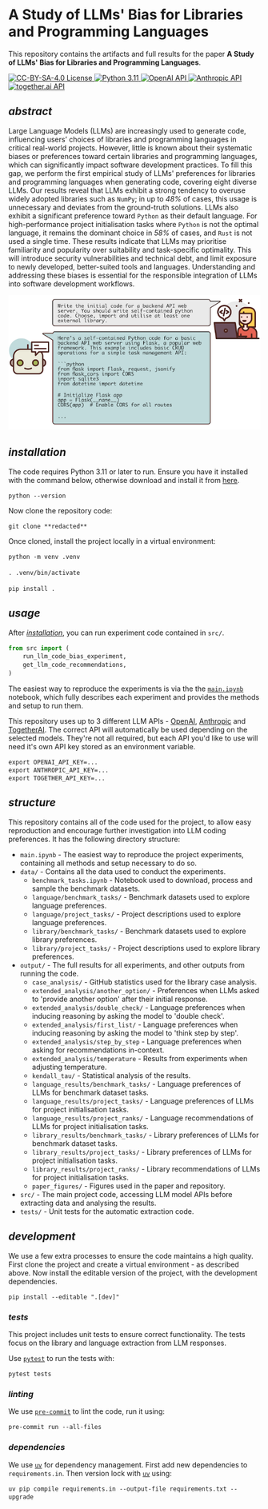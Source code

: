 # **A Study of LLMs' Bias for Libraries and Programming Languages**

This repository contains the artifacts and full results for the paper **A Study of LLMs' Bias for Libraries and Programming Languages**.

<div>
    <!-- badges from : https://shields.io/ -->
    <!-- logos available : https://simpleicons.org/ -->
    <a href="https://creativecommons.org/licenses/by-sa/4.0/">
        <img alt="CC-BY-SA-4.0 License" src="https://img.shields.io/badge/Licence-CC_BY_SA_4.0-yellow?style=for-the-badge&logo=docs&logoColor=white" />
    </a>
    <a href="https://www.python.org/">
        <img alt="Python 3.11" src="https://img.shields.io/badge/Python_3.11-blue?style=for-the-badge&logo=python&logoColor=white" />
    </a>
    <a href="https://openai.com/blog/openai-api/">
        <img alt="OpenAI API" src="https://img.shields.io/badge/OpenAI_API-412991?style=for-the-badge&logo=openai&logoColor=white" />
    </a>
    <a href="https://www.anthropic.com/api/">
        <img alt="Anthropic API" src="https://img.shields.io/badge/Claude_API-D97757?style=for-the-badge&logo=claude&logoColor=white" />
    </a>
    <a href="https://api.together.ai/">
        <img alt="together.ai API" src="https://img.shields.io/badge/together.ai_API-B5B5B5?style=for-the-badge&logoColor=white" />
    </a>
</div>

## *abstract*

Large Language Models (LLMs) are increasingly used to generate code, influencing users’ choices of libraries and programming languages in critical real-world projects.
However, little is known about their systematic biases or preferences toward certain libraries and programming languages, which can significantly impact software development practices.
To fill this gap, we perform the first empirical study of LLMs' preferences for libraries and programming languages when generating code, covering eight diverse LLMs.
Our results reveal that LLMs exhibit a strong tendency to overuse widely adopted libraries such as `NumPy`; in up to *48%* of cases, this usage is unnecessary and deviates from the ground-truth solutions.
LLMs also exhibit a significant preference toward `Python` as their default language.
For high-performance project initialisation tasks where `Python` is not the optimal language, it remains the dominant choice in *58%* of cases, and `Rust` is not used a single time.
These results indicate that LLMs may prioritise familiarity and popularity over suitability and task-specific optimality.
This will introduce security vulnerabilities and technical debt, and limit exposure to newly developed, better-suited tools and languages.
Understanding and addressing these biases is essential for the responsible integration of LLMs into software development workflows.

![Example interaction with LLM.](output/paper_figures/llm_chat_example.png)

## *installation*

The code requires Python 3.11 or later to run.
Ensure you have it installed with the command below, otherwise download and install it from
[here](https://www.python.org/downloads/).

```shell
python --version
```

Now clone the repository code:

```shell
git clone **redacted**
```

Once cloned, install the project locally in a virtual environment:

```shell
python -m venv .venv

. .venv/bin/activate

pip install .
```

## *usage*

After [*installation*](#installation), you can run experiment code contained in `src/`.

```python
from src import (
    run_llm_code_bias_experiment,
    get_llm_code_recommendations,
)
```

The easiest way to reproduce the experiments is via the the [`main.ipynb`](main.ipynb) notebook, which fully describes each experiment and provides the methods and setup to run them.

This repository uses up to 3 different LLM APIs -
[OpenAI](https://platform.openai.com/docs/overview),
[Anthropic](https://www.anthropic.com/api) and
[TogetherAI](https://api.together.xyz/).
The correct API will automatically be used depending on the selected models.
They're not all required, but each API you'd like to use will need it's own API key stored as an environment variable.

```shell
export OPENAI_API_KEY=...
export ANTHROPIC_API_KEY=...
export TOGETHER_API_KEY=...
```

## *structure*

This repository contains all of the code used for the project, to allow easy reproduction and encourage further investigation into LLM coding preferences.
It has the following directory structure:

- `main.ipynb` - The easiest way to reproduce the project experiments, containing all methods and setup necessary to do so.
- `data/` - Contains all the data used to conduct the experiments.
    - `benchmark_tasks.ipynb` - Notebook used to download, process and sample the benchmark datasets.
    - `language/benchmark_tasks/` - Benchmark datasets used to explore language preferences.
    - `language/project_tasks/` - Project descriptions used to explore language preferences.
    - `library/benchmark_tasks/` - Benchmark datasets used to explore library preferences.
    - `library/project_tasks/` - Project descriptions used to explore library preferences.
- `output/` - The full results for all experiments, and other outputs from running the code.
    - `case_analysis/` - GitHub statistics used for the library case analysis.
    - `extended_analysis/another_option/` - Preferences when LLMs asked to 'provide another option' after their initial response.
    - `extended_analysis/double_check/` - Language preferences when inducing reasoning by asking the model to 'double check'.
    - `extended_analysis/first_list/` - Language preferences when inducing reasoning by asking the model to 'think step by step'.
    - `extended_analysis/step_by_step` - Language preferences when asking for recommendations in-context.
    - `extended_analysis/temperature` - Results from experiments when adjusting temperature.
    - `kendall_tau/` - Statistical analysis of the results.
    - `language_results/benchmark_tasks/` - Language preferences of LLMs for benchmark dataset tasks.
    - `language_results/project_tasks/` - Language preferences of LLMs for project initialisation tasks.
    - `language_results/project_ranks/` - Language recommendations of LLMs for project initialisation tasks.
    - `library_results/benchmark_tasks/` - Library preferences of LLMs for benchmark dataset tasks.
    - `library_results/project_tasks/` - Library preferences of LLMs for project initialisation tasks.
    - `library_results/project_ranks/` - Library recommendations of LLMs for project initialisation tasks.
    - `paper_figures/` - Figures used in the paper and repository.
- `src/` - The main project code, accessing LLM model APIs before extracting data and analysing the results.
- `tests/` - Unit tests for the automatic extraction code.

## *development*

We use a few extra processes to ensure the code maintains a high quality.
First clone the project and create a virtual environment - as described above.
Now install the editable version of the project, with the development dependencies.

```shell
pip install --editable ".[dev]"
```

### *tests*

This project includes unit tests to ensure correct functionality.
The tests focus on the library and language extraction from LLM responses.

Use [`pytest`](https://docs.pytest.org/en/stable/) to run the tests with:

```shell
pytest tests
```

### *linting*

We use [`pre-commit`](https://pre-commit.com/) to lint the code, run it using:

```shell
pre-commit run --all-files
```

### *dependencies*

We use [`uv`](https://astral.sh/blog/uv) for dependency management.
First add new dependencies to `requirements.in`.
Then version lock with [`uv`](https://astral.sh/blog/uv) using:

```shell
uv pip compile requirements.in --output-file requirements.txt --upgrade
```
